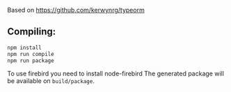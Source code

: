 Based on https://github.com/kerwynrg/typeorm

## Compiling:

```sh
npm install
npm run compile
npm run package
```

To use firebird you need to install node-firebird
The generated package will be available on `build/package`.
